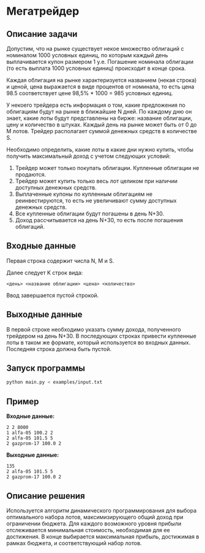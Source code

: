 
# Мегатрейдер

## Описание задачи

Допустим, что на рынке существует некое множество облигаций с номиналом 1000 условных единиц, по которым каждый день выплачивается купон размером 1 у.е. Погашение номинала облигации (то есть выплата 1000 условных единиц) происходит в конце срока.

Каждая облигация на рынке характеризуется названием (некая строка) и ценой, цена выражается в виде процентов от номинала, то есть цена 98.5 соответствует цене 98,5% * 1000 = 985 условных единиц.

У некоего трейдера есть информация о том, какие предложения по облигациям будут на рынке в ближайшие N дней. По каждому дню он знает, какие лоты будут представлены на бирже: название облигации, цену и количество в штуках. Каждый день на рынке может быть от 0 до M лотов. Трейдер располагает суммой денежных средств в количестве S.

Необходимо определить, какие лоты в какие дни нужно купить, чтобы получить максимальный доход с учетом следующих условий:

1. Трейдер может только покупать облигации. Купленные облигации не продаются.
2. Трейдер может купить только весь лот целиком при наличии доступных денежных средств.
3. Выплаченные купоны по купленным облигациям не реинвестируются, то есть не увеличивают сумму доступных денежных средств.
4. Все купленные облигации будут погашены в день N+30.
5. Доход рассчитывается на день N+30, то есть после погашения облигаций.

## Входные данные

Первая строка содержит числа N, M и S.

Далее следует K строк вида:

```
<день> <название облигации> <цена> <количество>
```

Ввод завершается пустой строкой.

## Выходные данные

В первой строке необходимо указать сумму дохода, полученного трейдером на день N+30.
В последующих строках привести купленные лоты в таком же формате, который используется во входных данных.
Последняя строка должна быть пустой.

## Запуск программы

```bash
python main.py < examples/input.txt
```

## Пример

**Входные данные:**

```
2 2 8000
1 alfa-05 100.2 2
2 alfa-05 101.5 5
2 gazprom-17 100.0 2
```

**Выходные данные:**

```
135
2 alfa-05 101.5 5
2 gazprom-17 100.0 2
```

## Описание решения

Используется алгоритм динамического программирования для выбора оптимального набора лотов, максимизирующего общий доход при ограничении бюджета. Для каждого возможного уровня прибыли отслеживается минимальная стоимость, необходимая для ее достижения. В конце выбирается максимальная прибыль, достижимая в рамках бюджета, и соответствующий набор лотов.
